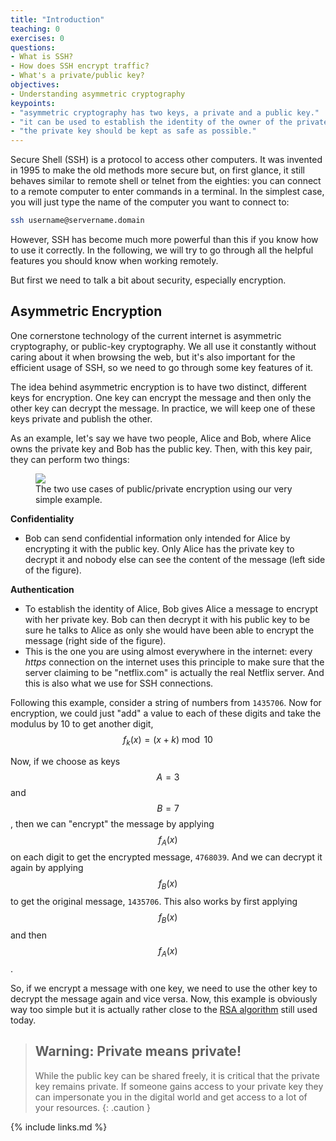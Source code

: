 ```yaml
---
title: "Introduction"
teaching: 0
exercises: 0
questions:
- What is SSH?
- How does SSH encrypt traffic?
- What's a private/public key?
objectives:
- Understanding asymmetric cryptography
keypoints:
- "asymmetric cryptography has two keys, a private and a public key."
- "it can be used to establish the identity of the owner of the private key."
- "the private key should be kept as safe as possible."
---
```


Secure Shell (SSH) is a protocol to access other computers. It was invented in
1995 to make the old methods more secure but, on first glance, it still behaves
similar to remote shell or telnet from the eighties: you can connect to a remote
computer to enter commands in a terminal. In the simplest case, you will just
type the name of the computer you want to connect to:

```bash
ssh username@servername.domain
```

However, SSH has become much more powerful than this if you know how to use it
correctly. In the following, we will try to go through all the helpful features
you should know when working remotely.

But first we need to talk a bit about security, especially encryption.

Asymmetric Encryption
---------------------

One cornerstone technology of the current internet is asymmetric cryptography,
or public-key cryptography. We all use it constantly
without caring about it when browsing the web, but it's also important for the efficient usage of SSH,
so we need to go through some key features of it.

The idea behind asymmetric encryption is to have two distinct, different keys
for encryption. One key can encrypt the message and then only the other key can
decrypt the message. In practice, we will keep one of these keys private and publish the other.

As an example, let's say we have two people, Alice and Bob, where Alice owns the private key and
Bob has the public key. Then, with this key pair, they can perform two things:


<figure>
<img src="{{site.baseurl}}/fig/asymmetric_encryption.png"/>
<figcaption>The two use cases of public/private encryption using our very simple example.</figcaption>
</figure>

**Confidentiality**
   * Bob can send confidential information only intended for Alice by encrypting
   it with the public key. Only Alice has the private key to decrypt it and
   nobody else can see the content of the message (left side of the figure).

**Authentication**
   * To establish the identity of Alice, Bob gives Alice a message to encrypt with
   her private key. Bob can then decrypt it with his public key to be sure he
   talks to Alice as only she would have been able to encrypt the message (right
   side of the figure).
   * This is the one you are using almost everywhere in the internet:
   every *https* connection on the internet uses this principle to make sure that the
   server claiming to be "netflix.com" is actually the real Netflix server. And this is also what we use for SSH connections.


Following this example, consider a string of numbers from `1435706`. Now for
encryption, we could just "add" a value to each of these digits and take the
modulus by 10 to get another digit, $$f_{k}(x) = (x + k) \bmod 10$$

Now, if we choose as keys $$A=3$$ and $$B=7$$, then we can "encrypt" the
message by applying $$f_A(x)$$ on each digit to get the encrypted message,
`4768039`. And we can decrypt it again by applying $$f_B(x)$$ to get the
original message, `1435706`. This also works by first applying $$f_B(x)$$
and then $$f_A(x)$$.

So, if we encrypt a message with one key, we need to use the other key to decrypt the
message again and vice versa. Now, this example is obviously way too simple but
it is actually rather close to the [RSA algorithm](https://en.wikipedia.org/wiki/RSA_(cryptosystem)) still used today.


> ## Warning: Private means private!
> While the public key can be shared freely, it is critical that the private
> key remains private. If someone gains access to your private key they can
> impersonate you in the digital world and get access to a lot of your
> resources.
{: .caution }


{% include links.md %}
